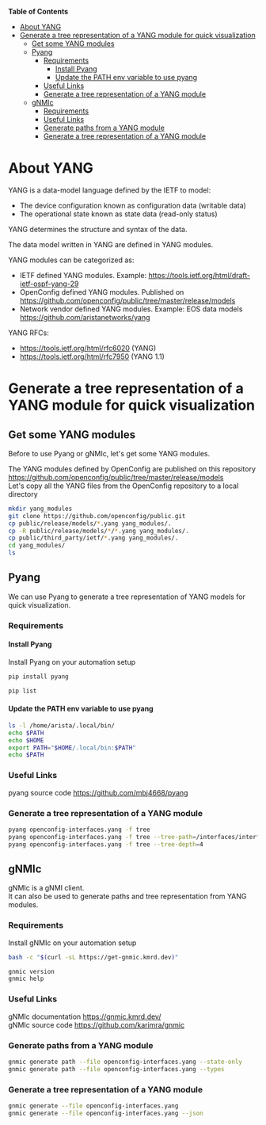 **Table of Contents**

- [About YANG](#about-yang)
- [Generate a tree representation of a YANG module for quick visualization](#generate-a-tree-representation-of-a-yang-module-for-quick-visualization)
  - [Get some YANG modules](#get-some-yang-modules)
  - [Pyang](#pyang)
    - [Requirements](#requirements)
      - [Install Pyang](#install-pyang)
      - [Update the PATH env variable to use pyang](#update-the-path-env-variable-to-use-pyang)
    - [Useful Links](#useful-links)
    - [Generate a tree representation of a YANG module](#generate-a-tree-representation-of-a-yang-module)
  - [gNMIc](#gnmic)
    - [Requirements](#requirements-1)
    - [Useful Links](#useful-links-1)
    - [Generate paths from a YANG module](#generate-paths-from-a-yang-module)
    - [Generate a tree representation of a YANG module](#generate-a-tree-representation-of-a-yang-module-1)

# About YANG

YANG is a data-model language defined by the IETF to model:

- The device configuration known as configuration data (writable data)
- The operational state known as state data (read-only status)

YANG determines the structure and syntax of the data.

The data model written in YANG are defined in YANG modules.

YANG modules can be categorized as:

- IETF defined YANG modules. Example: https://tools.ietf.org/html/draft-ietf-ospf-yang-29
- OpenConfig defined YANG modules. Published on https://github.com/openconfig/public/tree/master/release/models
- Network vendor defined YANG modules. Example: EOS data models https://github.com/aristanetworks/yang

YANG RFCs:

- https://tools.ietf.org/html/rfc6020 (YANG)
- https://tools.ietf.org/html/rfc7950 (YANG 1.1)

# Generate a tree representation of a YANG module for quick visualization

## Get some YANG modules

Before to use Pyang or gNMIc, let's get some YANG modules.  

The YANG modules defined by OpenConfig are published on this repository https://github.com/openconfig/public/tree/master/release/models  
Let's copy all the YANG files from the OpenConfig repository to a local directory

```bash
mkdir yang_modules
git clone https://github.com/openconfig/public.git
cp public/release/models/*.yang yang_modules/.
cp -R public/release/models/*/*.yang yang_modules/.
cp public/third_party/ietf/*.yang yang_modules/.
cd yang_modules/
ls
```

## Pyang

We can use Pyang to generate a tree representation of YANG models for quick visualization.

### Requirements

#### Install Pyang

Install Pyang on your automation setup

```bash
pip install pyang
```

```bash
pip list
```

#### Update the PATH env variable to use pyang

```bash
ls -l /home/arista/.local/bin/
echo $PATH
echo $HOME
export PATH="$HOME/.local/bin:$PATH"
echo $PATH
```

### Useful Links

pyang source code https://github.com/mbj4668/pyang

### Generate a tree representation of a YANG module

```bash
pyang openconfig-interfaces.yang -f tree
pyang openconfig-interfaces.yang -f tree --tree-path=/interfaces/interface/state
pyang openconfig-interfaces.yang -f tree --tree-depth=4
```

## gNMIc

gNMIc is a gNMI client.  
It can also be used to generate paths and tree representation from YANG modules. 

### Requirements

Install gNMIc on your automation setup

```bash
bash -c "$(curl -sL https://get-gnmic.kmrd.dev)"
```

```bash
gnmic version
gnmic help
```

### Useful Links

gNMIc documentation https://gnmic.kmrd.dev/  
gNMIc source code https://github.com/karimra/gnmic

### Generate paths from a YANG module

```bash
gnmic generate path --file openconfig-interfaces.yang --state-only
gnmic generate path --file openconfig-interfaces.yang --types
```

### Generate a tree representation of a YANG module

```bash
gnmic generate --file openconfig-interfaces.yang
gnmic generate --file openconfig-interfaces.yang --json 
```

